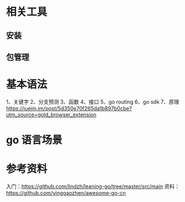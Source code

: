 # 相关工具
## 安装
## 包管理
# 基本语法
1、关键字
2、分支预测
3、函数
4、接口
5、go routing
6、go sdk
7、原理
https://juejin.im/post/5d350e70f265da1b897b0cbe?utm_source=gold_browser_extension
# go 语言场景
# 参考资料
入门：https://github.com/lindzh/leaning-go/tree/master/src/main
资料：https://github.com/yinggaozhen/awesome-go-cn
